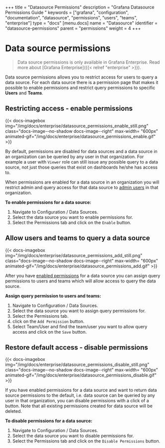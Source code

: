 +++
title = "Datasource Permissions"
description = "Grafana Datasource Permissions Guide "
keywords = ["grafana", "configuration", "documentation", "datasource", "permissions", "users", "teams", "enterprise"]
type = "docs"
[menu.docs]
name = "Datasource"
identifier = "datasource-permissions"
parent = "permissions"
weight = 4
+++

# Data source permissions

> Data source permissions is only available in Grafana Enterprise. Read more about [Grafana Enterprise]({{< relref "enterprise" >}}).

Data source permissions allows you to restrict access for users to query a data source. For each data source there is
a permission page that makes it possible to enable permissions and restrict query permissions to specific
**Users** and **Teams**.

## Restricting access - enable permissions

{{< docs-imagebox img="/img/docs/enterprise/datasource_permissions_enable_still.png" class="docs-image--no-shadow docs-image--right" max-width= "600px" animated-gif="/img/docs/enterprise/datasource_permissions_enable.gif" >}}

By default, permissions are disabled for data sources and a data source in an organization can be queried by any user in
that organization. For example a user with `Viewer` role can still issue any possible query to a data source, not just
those queries that exist on dashboards he/she has access to.

When permissions are enabled for a data source in an organization you will restrict admin and query access for that
data source to [admin users](/permissions/organization_roles/#admin-role) in that organization.

**To enable permissions for a data source:**

1. Navigate to Configuration / Data Sources.
2. Select the data source you want to enable permissions for.
3. Select the Permissions tab and click on the `Enable` button.

<div class="clearfix"></div>

## Allow users and teams to query a data source

{{< docs-imagebox img="/img/docs/enterprise/datasource_permissions_add_still.png" class="docs-image--no-shadow docs-image--right" max-width= "600px" animated-gif="/img/docs/enterprise/datasource_permissions_add.gif" >}}

After you have [enabled permissions](#restricting-access-enable-permissions) for a data source you can assign query
permissions to users and teams which will allow access to query the data source.

**Assign query permission to users and teams:**

1. Navigate to Configuration / Data Sources.
2. Select the data source you want to assign query permissions for.
3. Select the Permissions tab.
4. click on the `Add Permission` button.
5. Select Team/User and find the team/user you want to allow query access and click on the `Save` button.

<div class="clearfix"></div>

## Restore default access - disable permissions

{{< docs-imagebox img="/img/docs/enterprise/datasource_permissions_disable_still.png" class="docs-image--no-shadow docs-image--right" max-width= "600px" animated-gif="/img/docs/enterprise/datasource_permissions_disable.gif" >}}

If you have enabled permissions for a data source and want to return data source permissions to the default, i.e.
data source can be queried by any user in that organization, you can disable permissions with a click of a button.
Note that all existing permissions created for data source will be deleted.

**To disable permissions for a data source:**

1. Navigate to Configuration / Data Sources.
2. Select the data source you want to disable permissions for.
3. Select the Permissions tab and click on the `Disable Permissions` button.

<div class="clearfix"></div>
